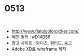 # 0513

<br/>

* http://www.flatuicolorpicker.com/
* 메인 컬러 : #D14D56
* 참고 사이트 : 와디즈, 원티드, 숨고
* Adobe XD로 wireframe 제작

